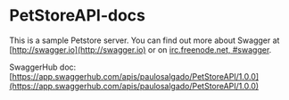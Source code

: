 # PetStoreAPI-docs
This is a sample Petstore server.  You can find out more about Swagger at [http://swagger.io](http://swagger.io) or on [irc.freenode.net, #swagger](http://swagger.io/irc/).

SwaggerHub doc: [https://app.swaggerhub.com/apis/paulosalgado/PetStoreAPI/1.0.0](https://app.swaggerhub.com/apis/paulosalgado/PetStoreAPI/1.0.0)
